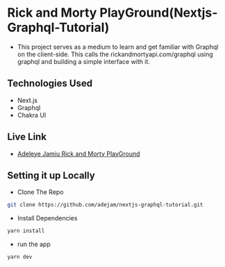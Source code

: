 # Rick and Morty PlayGround(Nextjs-Graphql-Tutorial)

- This project serves as a medium to learn and get familiar with Graphql on the client-side.
This calls the rickandmortyapi.com/graphql using graphql and building a simple interface with it.

## Technologies Used

- Next.js
- Graphql
- Chakra UI

## Live Link

- [Adeleye Jamiu Rick and Morty PlayGround](https://nextjs-graphql-tutorial.vercel.app/)

## Setting it up Locally

- Clone The Repo

```bash
git clone https://github.com/adejam/nextjs-graphql-tutorial.git
```

- Install Dependencies

```bash
yarn install
```

- run the app
```bash
yarn dev
```